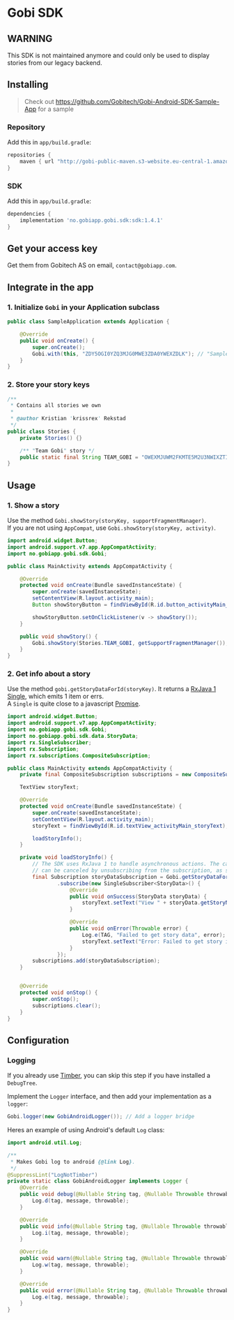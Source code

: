 # Gobi SDK

## WARNING

This SDK is not maintained anymore and could only be used to display stories from our legacy backend. 


## Installing

> Check out https://github.com/Gobitech/Gobi-Android-SDK-Sample-App for a sample

### Repository

Add this in `app/build.gradle`:

```groovy
repositories {
    maven { url "http://gobi-public-maven.s3-website.eu-central-1.amazonaws.com/" }
}
```

### SDK

Add this in `app/build.gradle`:
```groovy
dependencies {
    implementation 'no.gobiapp.gobi.sdk:sdk:1.4.1'
}
```

## Get your access key

Get them from Gobitech AS on email, `contact@gobiapp.com`.

## Integrate in the app

### 1. Initialize `Gobi` in your Application subclass

```java
public class SampleApplication extends Application {

    @Override
    public void onCreate() {
        super.onCreate();
        Gobi.with(this, "ZDY5OGI0YZQ3MJG0MWE3ZDA0YWEXZDLK"); // "Sample SDK app" customer
    }    
}
```

### 2. Store your story keys

```java
/**
 * Contains all stories we own
 *
 * @author Kristian 'krissrex' Rekstad
 */
public class Stories {
    private Stories() {}

    /** "Team Gobi" story */
    public static final String TEAM_GOBI = "OWEXMJUWM2FKMTE5M2U3NWIXZTIZZDK0NJQ2NJUYNZRKOGZHNZM1ZJFINWVHMJBK";
}
```

## Usage
### 1. Show a story

Use the method `Gobi.showStory(storyKey, supportFragmentManager)`.  
If you are not using `AppCompat`, use `Gobi.showStory(storyKey, activity)`.

```java
import android.widget.Button;
import android.support.v7.app.AppCompatActivity;
import no.gobiapp.gobi.sdk.Gobi;

public class MainActivity extends AppCompatActivity {

    @Override
    protected void onCreate(Bundle savedInstanceState) {
        super.onCreate(savedInstanceState);
        setContentView(R.layout.activity_main);
        Button showStoryButton = findViewById(R.id.button_activityMain_showStory);

        showStoryButton.setOnClickListener(v -> showStory());
    }

    public void showStory() {
        Gobi.showStory(Stories.TEAM_GOBI, getSupportFragmentManager());
    }
}
```

### 2. Get info about a story

Use the method `gobi.getStoryDataForId(storyKey)`. It returns a [RxJava 1](https://github.com/ReactiveX/RxJava/tree/1.x) [Single](https://static.javadoc.io/io.reactivex/rxjava/1.2.1/rx/Single.html),
which emits 1 item or errs.  
A `Single` is quite close to a javascript [Promise](https://developer.mozilla.org/en-US/docs/Web/JavaScript/Reference/Global_Objects/Promise).

```java
import android.widget.Button;
import android.support.v7.app.AppCompatActivity;
import no.gobiapp.gobi.sdk.Gobi;
import no.gobiapp.gobi.sdk.data.StoryData;
import rx.SingleSubscriber;
import rx.Subscription;
import rx.subscriptions.CompositeSubscription;

public class MainActivity extends AppCompatActivity {
    private final CompositeSubscription subscriptions = new CompositeSubscription();

    TextView storyText;

    @Override
    protected void onCreate(Bundle savedInstanceState) {
        super.onCreate(savedInstanceState);
        setContentView(R.layout.activity_main);
        storyText = findViewById(R.id.textView_activityMain_storyText);

        loadStoryInfo();
    }

    private void loadStoryInfo() {
        // The SDK uses RxJava 1 to handle asynchronous actions. The call to `getStoryDataForId`
        // can be canceled by unsubscribing from the subscription, as seen in `onStop`.
        final Subscription storyDataSubscription = Gobi.getStoryDataForId(Stories.TEAM_GOBI)
                .subscribe(new SingleSubscriber<StoryData>() {
                    @Override
                    public void onSuccess(StoryData storyData) {
                        storyText.setText("View " + storyData.getStoryName());
                    }

                    @Override
                    public void onError(Throwable error) {
                        Log.e(TAG, "Failed to get story data", error);
                        storyText.setText("Error: Failed to get story info");
                    }
                });
        subscriptions.add(storyDataSubscription);
    }


    @Override
    protected void onStop() {
        super.onStop();
        subscriptions.clear();
    }
}
```


## Configuration

### Logging

If you already use [Timber](https://github.com/JakeWharton/timber), you can skip this step if you have installed a `DebugTree`.

Implement the `Logger` interface, and then add your implementation as a `logger`:

```java
Gobi.logger(new GobiAndroidLogger()); // Add a logger bridge
```

Heres an example of using Android's default `Log` class:

```java
import android.util.Log;

/**
 * Makes Gobi log to android {@link Log}.
 */
@SuppressLint("LogNotTimber")
private static class GobiAndroidLogger implements Logger {
    @Override
    public void debug(@Nullable String tag, @Nullable Throwable throwable, @NonNull String message) {
        Log.d(tag, message, throwable);
    }

    @Override
    public void info(@Nullable String tag, @Nullable Throwable throwable, @NonNull String message) {
        Log.i(tag, message, throwable);
    }

    @Override
    public void warn(@Nullable String tag, @Nullable Throwable throwable, @NonNull String message) {
        Log.w(tag, message, throwable);
    }

    @Override
    public void error(@Nullable String tag, @Nullable Throwable throwable, @NonNull String message) {
        Log.e(tag, message, throwable);
    }
}
```

